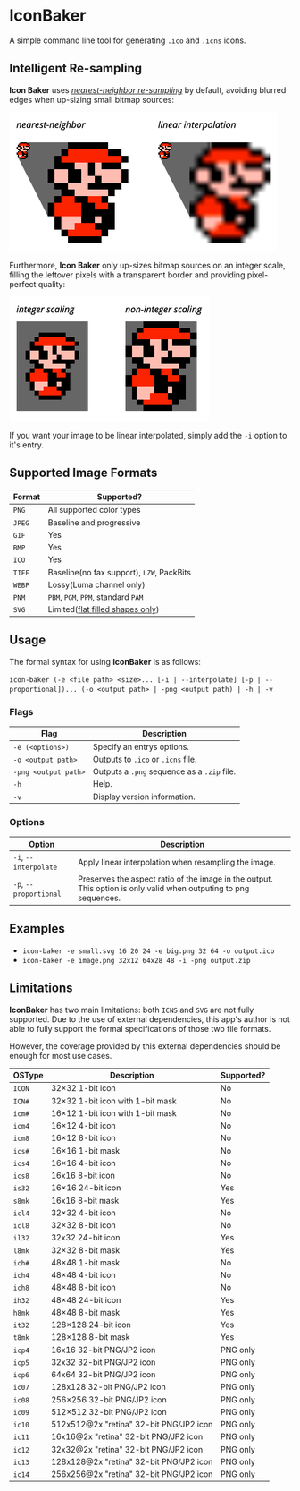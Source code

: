 # IconBaker

A simple command line tool for generating `.ico` and `.icns` icons.

## Intelligent Re-sampling
**Icon Baker** uses _[nearest-neighbor re-sampling](https://en.wikipedia.org/wiki/Nearest-neighbor_interpolation)_ by default, avoiding blurred edges when up-sizing small bitmap sources:

<img width="480px" height="248px" src="image1.png">

Furthermore, **Icon Baker** only up-sizes bitmap sources on an integer scale, filling the leftover pixels with a transparent border and providing pixel-perfect quality:

<img width="358px" height="222px" src="image2.png">

If you want your image to be linear interpolated, simply add the `-i` option to it's entry.

## Supported Image Formats
| Format | Supported?                                                                                 | 
| ------ | -------------------------------------------------------------------------------------------| 
| `PNG`  | All supported color types                                                                  | 
| `JPEG` | Baseline and progressive                                                                   | 
| `GIF`  | Yes                                                                                        | 
| `BMP`  | Yes                                                                                        | 
| `ICO`  | Yes                                                                                        | 
| `TIFF` | Baseline(no fax support), `LZW`, PackBits                                                  | 
| `WEBP` | Lossy(Luma channel only)                                                                   | 
| `PNM ` | `PBM`, `PGM`, `PPM`, standard `PAM`                                                        |
| `SVG`  | Limited([flat filled shapes only](https://github.com/GarkGarcia/icon_baker#svg-support))   |

## Usage
The formal syntax for using **IconBaker** is as follows:

`icon-baker (-e <file path> <size>... [-i | --interpolate] [-p | --proportional])... (-o <output path> | -png <output path) | -h | -v`

### Flags

|Flag                |Description                                |
|--------------------|-------------------------------------------|
|`-e (<options>)`    |Specify an entrys options.                 |
|`-o <output path>`  |Outputs to `.ico` or `.icns` file.         |
|`-png <output path>`|Outputs a `.png` sequence as a `.zip` file.|
|`-h`                |Help.                                      |
|`-v`                |Display version information.               |

### Options
|Option                |Description                                                                                                      |
|----------------------|-----------------------------------------------------------------------------------------------------------------|
|`-i`, `--interpolate` |Apply linear interpolation when resampling the image.                                                            |
|`-p`, `--proportional`|Preserves the aspect ratio of the image in the output. This option is only valid when outputing to png sequences.|

## Examples
* `icon-baker -e small.svg 16 20 24 -e big.png 32 64 -o output.ico`
* `icon-baker -e image.png 32x12 64x28 48 -i -png output.zip`

## Limitations
**IconBaker** has two main limitations: both `ICNS` and `SVG` are not fully supported. Due to the use of external dependencies, this app's author is not able to fully support the formal specifications of those two file formats.

However, the coverage provided by this external dependencies should be enough for most use cases.

| OSType | Description                             | Supported? |
|--------|-----------------------------------------|------------|
| `ICON` | 32×32 1-bit icon                        | No         |
| `ICN#` | 32×32 1-bit icon with 1-bit mask        | No         |
| `icm#` | 16×12 1-bit icon with 1-bit mask        | No         |
| `icm4` | 16×12 4-bit icon                        | No         |
| `icm8` | 16×12 8-bit icon                        | No         |
| `ics#` | 16×16 1-bit mask                        | No         |
| `ics4` | 16×16 4-bit icon                        | No         |
| `ics8` | 16x16 8-bit icon                        | No         |
| `is32` | 16×16 24-bit icon                       | Yes        |
| `s8mk` | 16x16 8-bit mask                        | Yes        |
| `icl4` | 32×32 4-bit icon                        | No         |
| `icl8` | 32×32 8-bit icon                        | No         |
| `il32` | 32x32 24-bit icon                       | Yes        |
| `l8mk` | 32×32 8-bit mask                        | Yes        |
| `ich#` | 48×48 1-bit mask                        | No         |
| `ich4` | 48×48 4-bit icon                        | No         |
| `ich8` | 48×48 8-bit icon                        | No         |
| `ih32` | 48×48 24-bit icon                       | Yes        |
| `h8mk` | 48×48 8-bit mask                        | Yes        |
| `it32` | 128×128 24-bit icon                     | Yes        |
| `t8mk` | 128×128 8-bit mask                      | Yes        |
| `icp4` | 16x16 32-bit PNG/JP2 icon               | PNG only   |
| `icp5` | 32x32 32-bit PNG/JP2 icon               | PNG only   |
| `icp6` | 64x64 32-bit PNG/JP2 icon               | PNG only   |
| `ic07` | 128x128 32-bit PNG/JP2 icon             | PNG only   |
| `ic08` | 256×256 32-bit PNG/JP2 icon             | PNG only   |
| `ic09` | 512×512 32-bit PNG/JP2 icon             | PNG only   |
| `ic10` | 512x512@2x "retina" 32-bit PNG/JP2 icon | PNG only   |
| `ic11` | 16x16@2x "retina" 32-bit PNG/JP2 icon   | PNG only   |
| `ic12` | 32x32@2x "retina" 32-bit PNG/JP2 icon   | PNG only   |
| `ic13` | 128x128@2x "retina" 32-bit PNG/JP2 icon | PNG only   |
| `ic14` | 256x256@2x "retina" 32-bit PNG/JP2 icon | PNG only   |
